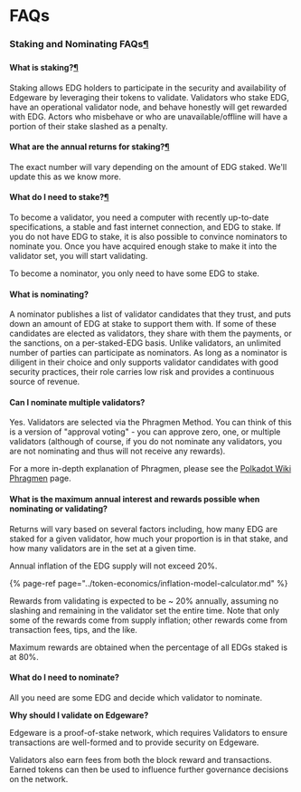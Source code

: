 # FAQs

### Staking and Nominating FAQs[¶](https://guide.kusama.network/en/latest/try/staking/#staking-and-nominating-faqs) <a id="staking-and-nominating-faqs"></a>

###  <a id="staking-and-nominating-faqs"></a>

#### What is staking?[¶](https://guide.kusama.network/en/latest/try/staking/#what-is-staking) <a id="what-is-staking"></a>

Staking allows EDG holders to participate in the security and availability of Edgeware by leveraging their tokens to validate. Validators who stake EDG, have an operational validator node, and behave honestly will get rewarded with EDG. Actors who misbehave or who are unavailable/offline will have a portion of their stake slashed as a penalty.

#### What are the annual returns for staking?[¶](https://guide.kusama.network/en/latest/try/staking/#what-are-the-annual-returns-for-staking) <a id="what-are-the-annual-returns-for-staking"></a>

The exact number will vary depending on the amount of EDG staked. We'll update this as we know more.

#### What do I need to stake?[¶](https://guide.kusama.network/en/latest/try/staking/#what-do-i-need-to-stake) <a id="what-do-i-need-to-stake"></a>

To become a validator, you need a computer with recently up-to-date specifications, a stable and fast internet connection, and EDG to stake. If you do not have EDG to stake, it is also possible to convince nominators to nominate you. Once you have acquired enough stake to make it into the validator set, you will start validating.

To become a nominator, you only need to have some EDG to stake.

#### What is nominating? <a id="what-is-nominating"></a>

A nominator publishes a list of validator candidates that they trust, and puts down an amount of EDG at stake to support them with. If some of these candidates are elected as validators, they share with them the payments, or the sanctions, on a per-staked-EDG basis. Unlike validators, an unlimited number of parties can participate as nominators. As long as a nominator is diligent in their choice and only supports validator candidates with good security practices, their role carries low risk and provides a continuous source of revenue.

#### Can I nominate multiple validators? <a id="can-i-nominate-multiple-validators"></a>

Yes. Validators are selected via the Phragmen Method. You can think of this is a version of "approval voting" - you can approve zero, one, or multiple validators \(although of course, if you do not nominate any validators, you are not nominating and thus will not receive any rewards\).

For a more in-depth explanation of Phragmen, please see the [Polkadot Wiki Phragmen](https://wiki.polkadot.network/en/latest/polkadot/learn/phragmen/) page.

#### What is the maximum annual interest and rewards possible when nominating or validating? <a id="what-is-the-maximum-annual-interest-and-rewards-possible-when-nominating-or-validating"></a>

Returns will vary based on several factors including, how many EDG are staked for a given validator, how much your proportion is in that stake, and how many validators are in the set at a given time.

Annual inflation of the EDG supply will not exceed 20%.

{% page-ref page="../token-economics/inflation-model-calculator.md" %}



Rewards from validating is expected to be ~ 20% annually, assuming no slashing and remaining in the validator set the entire time. Note that only some of the rewards come from supply inflation; other rewards come from transaction fees, tips, and the like.

Maximum rewards are obtained when the percentage of all EDGs staked is at 80%.

#### What do I need to nominate? <a id="what-do-i-need-to-nominate"></a>

All you need are some EDG and decide which validator to nominate.  
  
**Why should I validate on Edgeware?**

Edgeware is a proof-of-stake network, which requires Validators to ensure transactions are well-formed and to provide security on Edgeware.

Validators also earn fees from both the block reward and transactions. Earned tokens can then be used to influence further governance decisions on the network.

